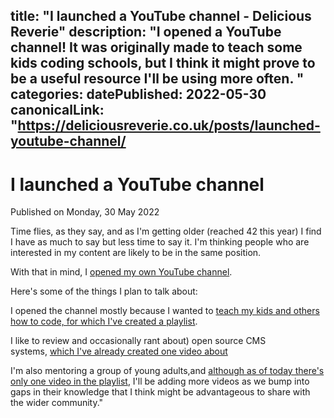 title: "I launched a YouTube channel - Delicious Reverie"
description: "I opened a YouTube channel! It was originally made to teach some kids coding schools, but I think it might prove to be a useful resource I'll be using more often.
"
categories:
datePublished: 2022-05-30
canonicalLink: "https://deliciousreverie.co.uk/posts/launched-youtube-channel/
---
# I launched a YouTube channel

Published on Monday, 30 May 2022

Time flies, as they say, and as I'm getting older (reached 42 this year) I find I have as much to say but less time to say it. I'm thinking people who are interested in my content are likely to be in the same position.

With that in mind, I [opened my own YouTube channel](https://www.youtube.com/channel/UCzbL3ZYvJWzJbrbHCgZLDJQ).

Here's some of the things I plan to talk about:

I opened the channel mostly because I wanted to [teach my kids and others how to code, for which I've created a playlist](https://www.youtube.com/playlist?list=PLB3rPzXxlZBdnaRBZ-5bwoRA3Hrisdvmk).

I like to review and occasionally rant about) open source CMS systems, [which I've already created one video about](https://www.youtube.com/watch?v=QGVGRqjtx-o)

I'm also mentoring a group of young adults,and [although as of today there's only one video in the playlist](https://www.youtube.com/playlist?list=PLB3rPzXxlZBepLYmmRIuBPvrP4S-PnWZq), I'll be adding more videos as we bump into gaps in their knowledge that I think might be advantageous to share with the wider community."